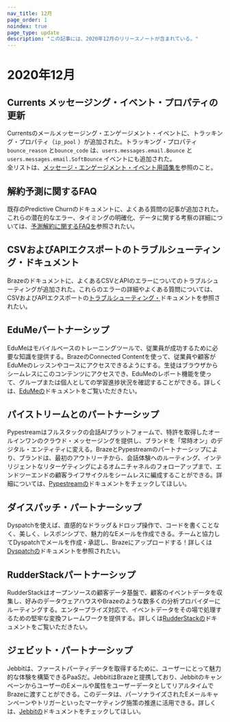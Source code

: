 ```yaml
---
nav_title: 12月
page_order: 1
noindex: true
page_type: update
description: "この記事には、2020年12月のリリースノートが含まれている。"
---
```

# 2020年12月

## Currents メッセージング・イベント・プロパティの更新

Currentsのメールメッセージング・エンゲージメント・イベントに、トラッキング・プロパティ（`ip_pool` ）が追加された。トラッキング・プロパティ`bounce_reason` と`bounce_code` は、`users.messages.email.Bounce` と`users.messages.email.SoftBounce` イベントにも追加された。<br>全リストは、[メッセージ・エンゲージメント・イベント用語集を]({{site.baseurl}}/user_guide/data_and_analytics/braze_currents/event_glossary/message_engagement_events/)参照のこと。

## 解約予測に関するFAQ

既存のPredictive Churnのドキュメントに、よくある質問の記事が追加された。これらの潜在的なエラー、タイミングの明確化、データに関する考察の詳細については、[予測解約に関するFAQを]({{site.baseurl}}/user_guide/predictive_suite/predictive_churn/prediction_faq/)参照されたい。

## CSVおよびAPIエクスポートのトラブルシューティング・ドキュメント

Brazeのドキュメントに、よくあるCSVとAPIのエラーについてのトラブルシューティングが追加された。これらのエラーの詳細やよくある質問については、CSVおよびAPIエクスポートの[トラブルシューティング・]({{site.baseurl}}/user_guide/data_and_analytics/export_braze_data/export_troubleshooting/)ドキュメントを参照されたい。 

## EduMeパートナーシップ

EduMeはモバイルベースのトレーニングツールで、従業員が成功するために必要な知識を提供する。BrazeのConnected Contentを使って、従業員や顧客がEduMeのレッスンやコースにアクセスできるようにする。生徒はブラウザからシームレスにこのコンテンツにアクセスでき、EduMeのレポート機能を使って、グループまたは個人としての学習進捗状況を確認することができる。詳しくは、[EduMeの]({{site.baseurl}}/partners/channel_extensions/learning/edume/)ドキュメントをご覧いただきたい。

## パイストリームとのパートナーシップ

Pypestreamはフルスタックの会話AIプラットフォームで、特許を取得したオールインワンのクラウド・メッセージングを提供し、ブランドを「常時オン」のデジタル・エンティティに変える。BrazeとPypestreamのパートナーシップにより、ブランドは、最初のアウトリーチから、会話体験へのルーティング、インテリジェントなリターゲティングによるオムニチャネルのフォローアップまで、エンドツーエンドの顧客ライフサイクルをシームレスに編成することができる。詳細については、[Pypestreamの]({{site.baseurl}}/partners/advertising_technologies/attribution/pypestream/)ドキュメントをチェックしてほしい。

## ダイスパッチ・パートナーシップ

Dyspatchを使えば、直感的なドラッグ＆ドロップ操作で、コードを書くことなく、美しく、レスポンシブで、魅力的なEメールを作成できる。チームと協力してDyspatchでメールを作成・承認し、Brazeにアップロードする！詳しくは[Dyspatchの]({{site.baseurl}}/partners/channel_extensions/creative_and_personalization/email_orchestration/dyspatch/)ドキュメントを参照されたい。

## RudderStackパートナーシップ

RudderStackはオープンソースの顧客データ基盤で、顧客のイベントデータを収集し、好みのデータウェアハウスやBrazeのような数多くの分析プロバイダーにルーティングする。エンタープライズ対応で、イベントデータをその場で処理するための堅牢な変換フレームワークを提供する。詳しくは[RudderStackの]({{site.baseurl}}/partners/data_and_infrastructure_agility/customer_data_platform/rudderstack/#rudderstack)ドキュメントをご覧いただきたい。

## ジェビット・パートナーシップ

Jebbitは、ファーストパーティデータを取得するために、ユーザーにとって魅力的な体験を構築できるPaaSだ。JebbitはBrazeと提携しており、JebbitのキャンペーンからユーザーのEメールや属性をユーザーデータとしてリアルタイムでBrazeに渡すことができる。このデータは、パーソナライズされたEメールキャンペーンやトリガーといったマーケティング施策の推進に活用できる。詳しくは、[Jebbitの]({{site.baseurl}}/partners/data_and_infrastructure_agility/customer_data_platform/jebbit/#jebbit)ドキュメントをチェックしてほしい。

